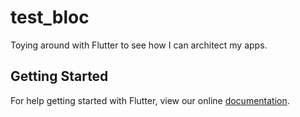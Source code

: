 # test_bloc

Toying around with Flutter to see how I can architect my apps.

## Getting Started

For help getting started with Flutter, view our online
[documentation](https://flutter.io/).
